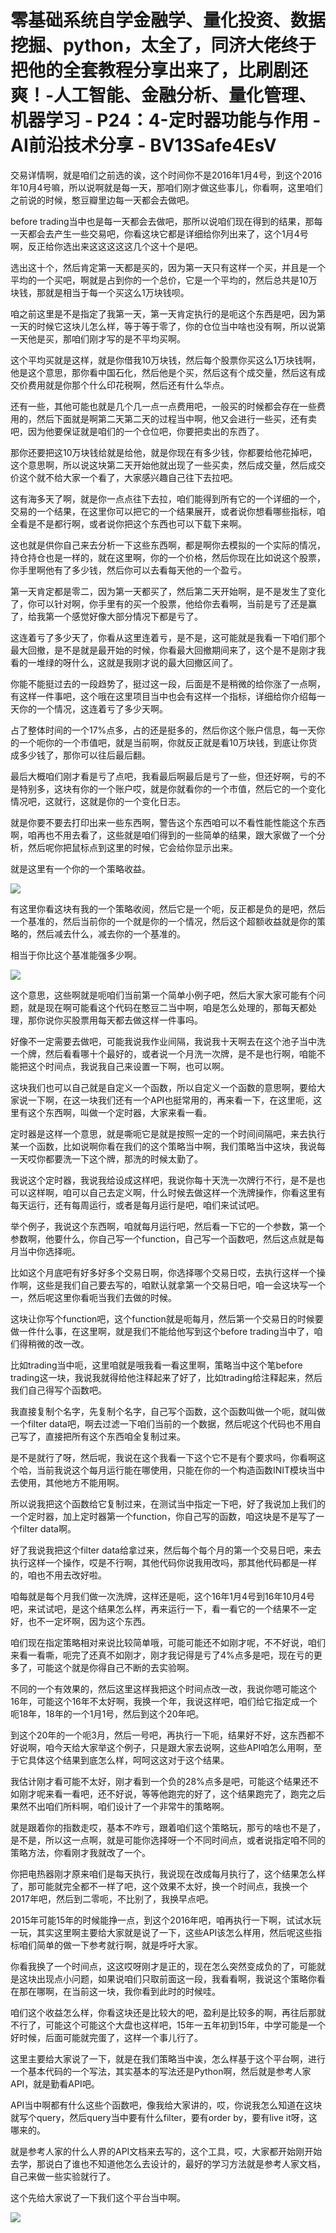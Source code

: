 # 零基础系统自学金融学、量化投资、数据挖掘、python，太全了，同济大佬终于把他的全套教程分享出来了，比刷剧还爽！-人工智能、金融分析、量化管理、机器学习 - P24：4-定时器功能与作用 - AI前沿技术分享 - BV13Safe4EsV

交易详情啊，就是咱们之前选的诶，这个时间你不是2016年1月4号，到这个2016年10月4号嘛，所以说啊就是每一天，那咱们刚才做这些事儿，你看啊，这里咱们之前说的时候，憨豆瓣里边每一天都会去做吧。

before trading当中也是每一天都会去做吧，那所以说咱们现在得到的结果，那每一天都会去产生一些交易吧，你看这块它都是详细给你列出来了，这个1月4号啊，反正给你选出来这这这这这几个这十个是吧。

选出这十个，然后肯定第一天都是买的，因为第一天只有这样一个买，并且是一个平均的一个买吧，啊就是占到你的一个总价，它是一个平均的，然后总共是10万块钱，那就是相当于每一个买这么1万块钱呗。

咱之前这里是不是指定了我第一天，第一天肯定执行的是呃这个东西是吧，因为第一天的时候它这块儿怎么样，等于等于零了，你的仓位当中啥也没有啊，所以说第一天他是买，那咱们刚才写的是不平均买啊。

这个平均买就是这样，就是你借我10万块钱，然后每个股票你买这么1万块钱啊，他是这个意思，那你看中国石化，然后他是个买，然后这有个成交量，然后这有成交价费用就是你那个什么印花税啊，然后还有什么华点。

还有一些，其他可能也就是几个几一点一点费用吧，一般买的时候都会存在一些费用的，然后下面就是啊第二天第二天的过程当中啊，他又会进行一些买，还有卖吧，因为他要保证就是咱们的一个仓位吧，你要把卖出的东西了。

那你还要把这10万块钱给就是给他，就是你现在有多少钱，你都要给他花掉吧，这个意思啊，所以说这块第二天开始他就出现了一些买卖，然后成交量，然后成交价这个就不给大家一个看了，大家感兴趣自己往下去拉吧。

这有海多天了啊，就是你一点点往下去拉，咱们能得到所有它的一个详细的一个，交易的一个结果，在这里你可以把它的一个结果展开，或者说你想看哪些指标，咱全看是不是都行啊，或者说你把这个东西也可以下载下来啊。

这也就是供你自己来去分析一下这些东西啊，都是啊你去模拟的一个实际的情况，持仓持仓也是一样的，就在这里啊，你的一个价格，然后你现在比如说这个股票，你手里啊他有了多少钱，然后你可以去看每天他的一个盈亏。

第一天肯定都是零二，因为第一天都买了，然后第二天开始啊，是不是发生了变化了，你可以针对啊，你手里有的买一个股票，他给你去看啊，当前是亏了还是赢了，给我第一个感觉好像大部分情况下都是亏了。

这连着亏了多少天了，你看从这里连着亏，是不是，这可能就是我看一下咱们那个最大回撤，是不是就是最开始的时候，你看最大回撤期间来了，这个是不是刚才我看的一堆绿的呀什么，这就是我刚才说的最大回撤区间了。

你能不能挺过去的一段趋势了，挺过这一段，后面是不是稍微的给你涨了一点啊，有这样一件事吧，这个哦在这里项目当中也会有这样一个指标，详细给你介绍每一天你的一个情况，这连着亏了多少天啊。

占了整体时间的一个17%点多，占的还是挺多的，然后你这个账户信息，每一天你的一个呃你的一个市值吧，就是当前啊，你就反正就是看10万块钱，到底让你货成多少钱了，那你可以往后最后翻。

最后大概咱们刚才看是亏了点吧，我看最后啊最后是亏了一些，但还好啊，亏的不是特别多，这块有你的一个账户哎，就是你就看你的一个市值，然后它的一个变化情况吧，这就行，这就是你的一个变化日志。

就是你要不要去打印出来一些东西啊，警告这个东西咱可以不看性能性能这个东西啊，咱再也不用去看了，这些就是咱们得到的一些简单的结果，跟大家做了一个分析，然后呢你把鼠标点到这里的时候，它会给你显示出来。

就是这里有一个你的一个策略收益。

![](img/8c79fc92ef4d6f139ef959facc5b91ec_1.png)

有这里你看这块有我的一个策略收阅，然后它是一个呃，反正都是负的是吧，然后一个基准的，然后当前你的一个就是你的一个情况，然后这个超额收益就是你的策略的，然后减去什么，减去你的一个基准的。

相当于你比这个基准能强多少啊。

![](img/8c79fc92ef4d6f139ef959facc5b91ec_3.png)

这个意思，这些啊就是呃咱们当前第一个简单小例子吧，然后大家大家可能有个问题，就是现在啊可能看这个代码在憨豆二当中啊，咱是怎么处理的，那每天都处理，那你说你买股票用每天都去做这样一件事吗。

好像不一定需要去做吧，可能我说我作业间隔，我说我十天啊去在这个池子当中洗一个牌，然后看看哪十个最好的，或者说一个月洗一次牌，是不是也行啊，咱能不能把这个时间点，我说我自己来设置一下啊，也可以啊。

这块我们也可以自己就是自定义一个函数，所以自定义一个函数的意思啊，要给大家说一下啊，在这一块我们还有一个API也挺常用的，再来看一下，在这里呃，这里有这个东西啊，叫做一个定时器，大家来看一看。

定时器是这样一个意思，就是嘶呃它是就是按照一定的一个时间间隔吧，来去执行某一个函数，比如说啊你看在我们的这个策略当中啊，我们策略当中这块，我说每一天哎你都要洗一下这个牌，那洗的时候太勤了。

我说这个定时器，我说我给设成这样吧，我说你每十天洗一次牌行不行，是不是也可以这样啊，咱可以自己去定义啊，什么时候去做这样一个洗牌操作，你看这里有每天运行，还有每周运行，或者是每月运行是吧，咱们来试试吧。

举个例子，我说这个东西啊，咱就每月运行吧，然后看一下它的一个参数，第一个参数啊，他要什么，你自己写一个function，自己写一个函数吧，然后这点就是每月当中你选择呃。

比如这个月底吧有好多好多个交易日啊，你选择哪个交易日哎，去执行这样一个操作啊，这些是我们自己要去写的，咱默认就拿第一个交易日吧，咱一会这块写一个一，然后呢这里你看呃当我们去做的时候。

这块让你写个function吧，这个function就是呃每月，然后第一个交易日的时候要做一件什么事，在这里啊，就是我们不能给他写到这个before trading当中了，咱们得稍微的改一改。

比如trading当中呃，这里咱就是哦我看一看这里啊，策略当中这个笔before trading这一块，我说我就得给他注释起来了好了，比如trading给注释起来，然后我们自己得写个函数吧。

我直接复制个名字，先复制个名字，自己写个函数，这个函数叫做一个呃，就叫做一个filter data吧，啊去过滤一下咱们当前的一个数据，然后呢这个代码也不用自己写了，直接把所有这个东西咱全复制过来。

是不是就行了呀，然后呢，我说在这个我看一下这个它不是有个要求吗，你看啊这个哈，当前我说这个每月运行能在哪使用，只能在你的一个构造函数INIT模块当中去使用，其他地方不能用啊。

所以说我把这个函数给它复制过来，在测试当中指定一下吧，好了我说加上我们的一个定时器，加上定时器第一个function，你自己写的函数，咱这块是不是写了一个filter data啊。

好了我说我把这个filter data给拿过来，然后每个每个月的第一个交易日吧，来去执行这样一个操作，哎是不行啊，其他代码你说我用改吗，那其他代码都是一样的，咱也不用去改好啦。

咱每就是每个月我们做一次洗牌，这样还是呃，这个16年1月4号到16年10月4号吧，来试试吧，是这个结果怎么样，再来运行一下，看一看它的一个结果不一定好，也不一定坏啊，因为这个东西。

咱们现在指定策略相对来说比较简单哦，可能可能还不如刚才呢，不不好说，咱们来看一看嘶，呃完了还真不如刚才，刚才我记得是亏了4%点多是吧，现在亏的更多了，可能这个就是你得自己不断的去实验啊。

不同的一个有效果的，然后这里这样我把这个时间点改一改，我说你嗯可能这个16年，可能这个16年不太好啊，我换一个年，我说这样吧，咱们给它指定成一个呃18年，18年的一个1月1号，然后到这个20年吧。

到这个20年的一个呃3月，然后一号吧，再执行一下呃，结果好不好，这东西都不好说啊，咱今天给大家举这个例子，只是跟大家去说啊，这些API咱怎么用啊，至于它具体这个结果到底怎么样，呵呵这这对于这个结果。

我估计刚才看可能不太好，刚才看到一个负的28%点多是吧，可能这个结果还不如刚才呢来看一看吧，还不好说，等等他跑完的好了，这个结果跑完了，跑完之后果然不出咱们所料啊，咱们设计了一个非常牛的策略啊。

就是跟着你的指数走哎，基本不咋亏，跟着咱们这个策略玩，那亏的啥也不是了，是不是，所以这一点啊，就是可能你选择呀一个不同时间点，或者说指定咱不同的策略方法，你看刚才我就改了一个。

你把电热器刚才原来咱们是每天执行，我说现在改成每月执行了，这个结果怎么样了，那可能就完全都不一样了吧，这个效果不太好，换一个时间点，我换一个2017年吧，然后到二零呃，不比别了，我换早点吧。

2015年可能15年的时候能挣一点，到这个2016年吧，咱再执行一下啊，试试水玩一玩，其实这里啊主要给大家就是说了一下，这些API该怎么样用，然后呢这些指标咱们简单的做一下参考就行啊，就是呼吁大家。

你看我换了一个时间点，这这哎呀刚才是正的，现在怎么突然变成负的了，可能就是这块出现点小问题，如果说咱们只取前面这一段，我看看啊，我说这个策略你看在那在哪啊，在当前这一块，我你看到此时的时候哇。

咱们这个收益怎么样，你看这块还是比较大的吧，盈利是比较多的啊，再往后那就不行了，可能这个可能这个大盘也这样吧，15年一五年初到15年，中学可能是一个好时候，后面可能就完蛋了，这样一个事儿行了。

这里主要给大家说了一下，就是在我们策略当中诶，怎么样基于这个平台啊，进行一个基本代码的一个写法，其实基本的写法还是Python啊，然后就是参考人家API，就是勤看API吧。

API当中啊都有什么这些个函数吧，像我给大家讲的，哎，你说我怎么知道在这块就写个query，然后query当中要有什么filter，要有order by，要有live it呀，这哪来的。

就是参考人家的什么人界的API文档来去写的，这个工具，哎，大家都开始刚开始去学，那说白了谁也不知道他怎么去设计的，最好的学习方法就是参考人家文档，自己来做一些实验就行了。

这个先给大家说了一下我们这个平台当中啊。

![](img/8c79fc92ef4d6f139ef959facc5b91ec_5.png)